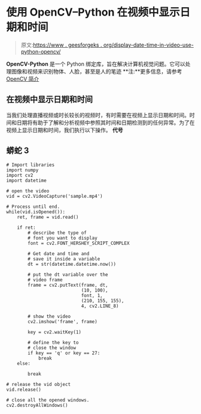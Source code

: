 # 使用 OpenCV–Python 在视频中显示日期和时间

> 原文:[https://www . geesforgeks . org/display-date-time-in-video-use-python-opencv/](https://www.geeksforgeeks.org/display-date-and-time-in-videos-using-python-opencv/)

**OpenCV-Python** 是一个 Python 绑定库，旨在解决计算机视觉问题。它可以处理图像和视频来识别物体、人脸，甚至是人的笔迹
**注:**更多信息，请参考[OpenCV 简介](https://www.geeksforgeeks.org/introduction-to-opencv/)

## 在视频中显示日期和时间

当我们处理直播视频或时长较长的视频时，有时需要在视频上显示日期和时间。时间和日期将有助于了解和分析视频中参照其时间和日期检测到的任何异常。为了在视频上显示日期和时间，我们执行以下操作。
**代号**

## 蟒蛇 3

```
# Import libraries
import numpy
import cv2
import datetime

# open the video
vid = cv2.VideoCapture('sample.mp4')

# Process until end.
while(vid.isOpened()):
    ret, frame = vid.read()

    if ret:
        # describe the type of
        # font you want to display
        font = cv2.FONT_HERSHEY_SCRIPT_COMPLEX

        # Get date and time and
        # save it inside a variable
        dt = str(datetime.datetime.now())

        # put the dt variable over the
        # video frame
        frame = cv2.putText(frame, dt,
                            (10, 100),
                            font, 1,
                            (210, 155, 155),
                            4, cv2.LINE_8)

        # show the video
        cv2.imshow('frame', frame)

        key = cv2.waitKey(1)

        # define the key to
        # close the window
        if key == 'q' or key == 27:
            break
    else:

        break

# release the vid object
vid.release()

# close all the opened windows.
cv2.destroyAllWindows()
```